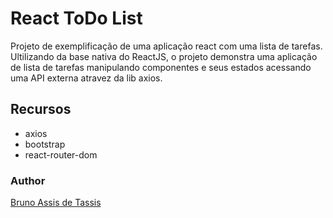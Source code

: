 # React ToDo List
Projeto de exemplificação de uma aplicação react com uma lista de tarefas.
Ultilizando da base nativa do ReactJS, o projeto demonstra uma aplicação de lista de tarefas manipulando componentes e seus estados acessando uma API externa atravez da lib axios.

## Recursos
- axios
- bootstrap
- react-router-dom

### Author
[Bruno Assis de Tassis](https://www.linkedin.com/in/bruno-assis-de-tassis-93b7a450/)
